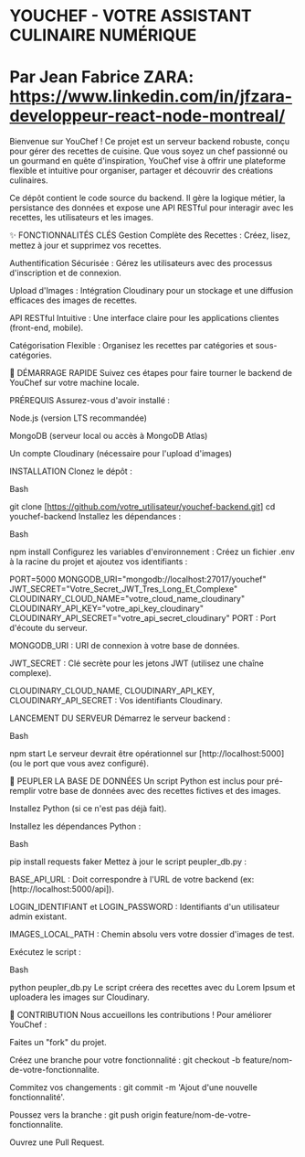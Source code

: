 
# YOUCHEF - VOTRE ASSISTANT CULINAIRE NUMÉRIQUE
# Par Jean Fabrice ZARA: https://www.linkedin.com/in/jfzara-developpeur-react-node-montreal/


Bienvenue sur YouChef ! Ce projet est un serveur backend robuste, conçu pour gérer des recettes de cuisine. Que vous soyez un chef passionné ou un gourmand en quête d'inspiration, YouChef vise à offrir une plateforme flexible et intuitive pour organiser, partager et découvrir des créations culinaires.

Ce dépôt contient le code source du backend. Il gère la logique métier, la persistance des données et expose une API RESTful pour interagir avec les recettes, les utilisateurs et les images.

✨ FONCTIONNALITÉS CLÉS
Gestion Complète des Recettes : Créez, lisez, mettez à jour et supprimez vos recettes.

Authentification Sécurisée : Gérez les utilisateurs avec des processus d'inscription et de connexion.

Upload d'Images : Intégration Cloudinary pour un stockage et une diffusion efficaces des images de recettes.

API RESTful Intuitive : Une interface claire pour les applications clientes (front-end, mobile).

Catégorisation Flexible : Organisez les recettes par catégories et sous-catégories.

🚀 DÉMARRAGE RAPIDE
Suivez ces étapes pour faire tourner le backend de YouChef sur votre machine locale.

PRÉREQUIS
Assurez-vous d'avoir installé :

Node.js (version LTS recommandée)

MongoDB (serveur local ou accès à MongoDB Atlas)

Un compte Cloudinary (nécessaire pour l'upload d'images)

INSTALLATION
Clonez le dépôt :

Bash

git clone [https://github.com/votre_utilisateur/youchef-backend.git]
cd youchef-backend
Installez les dépendances :

Bash

npm install
Configurez les variables d'environnement :
Créez un fichier .env à la racine du projet et ajoutez vos identifiants :

PORT=5000
MONGODB_URI="mongodb://localhost:27017/youchef"
JWT_SECRET="Votre_Secret_JWT_Tres_Long_Et_Complexe"
CLOUDINARY_CLOUD_NAME="votre_cloud_name_cloudinary"
CLOUDINARY_API_KEY="votre_api_key_cloudinary"
CLOUDINARY_API_SECRET="votre_api_secret_cloudinary"
PORT : Port d'écoute du serveur.

MONGODB_URI : URI de connexion à votre base de données.

JWT_SECRET : Clé secrète pour les jetons JWT (utilisez une chaîne complexe).

CLOUDINARY_CLOUD_NAME, CLOUDINARY_API_KEY, CLOUDINARY_API_SECRET : Vos identifiants Cloudinary.

LANCEMENT DU SERVEUR
Démarrez le serveur backend :

Bash

npm start
Le serveur devrait être opérationnel sur [http://localhost:5000] (ou le port que vous avez configuré).

🧪 PEUPLER LA BASE DE DONNÉES
Un script Python est inclus pour pré-remplir votre base de données avec des recettes fictives et des images.

Installez Python (si ce n'est pas déjà fait).

Installez les dépendances Python :

Bash

pip install requests faker
Mettez à jour le script peupler_db.py :

BASE_API_URL : Doit correspondre à l'URL de votre backend (ex: [http://localhost:5000/api]).

LOGIN_IDENTIFIANT et LOGIN_PASSWORD : Identifiants d'un utilisateur admin existant.

IMAGES_LOCAL_PATH : Chemin absolu vers votre dossier d'images de test.

Exécutez le script :

Bash

python peupler_db.py
Le script créera des recettes avec du Lorem Ipsum et uploadera les images sur Cloudinary.

🤝 CONTRIBUTION
Nous accueillons les contributions ! Pour améliorer YouChef :

Faites un "fork" du projet.

Créez une branche pour votre fonctionnalité : git checkout -b feature/nom-de-votre-fonctionnalite.

Commitez vos changements : git commit -m 'Ajout d\'une nouvelle fonctionnalité'.

Poussez vers la branche : git push origin feature/nom-de-votre-fonctionnalite.

Ouvrez une Pull Request.
